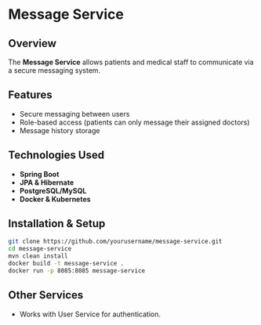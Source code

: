 # Message Service

## Overview
The **Message Service** allows patients and medical staff to communicate via a secure messaging system.

## Features
- Secure messaging between users
- Role-based access (patients can only message their assigned doctors)
- Message history storage

## Technologies Used
- **Spring Boot**
- **JPA & Hibernate**
- **PostgreSQL/MySQL**
- **Docker & Kubernetes**

## Installation & Setup
```sh
git clone https://github.com/yourusername/message-service.git
cd message-service
mvn clean install
docker build -t message-service .
docker run -p 8085:8085 message-service
```

## Other Services 
- Works with User Service for authentication.
